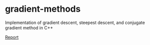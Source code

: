 # gradient-methods
Implementation of gradient descent, steepest descent, and conjugate gradient method in C++

[Report](report/report.pdf)
